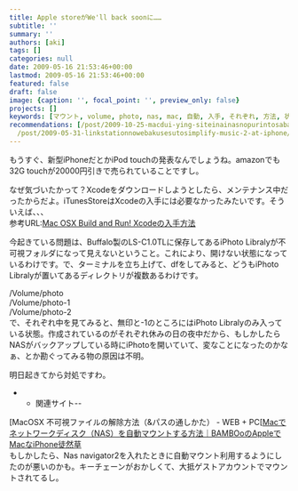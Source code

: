 ```yaml
---
title: Apple storeがWe'll back soonに……
subtitle: ''
summary: ''
authors: [aki]
tags: []
categories: null
date: 2009-05-16 21:53:46+00:00
lastmod: 2009-05-16 21:53:46+00:00
featured: false
draft: false
image: {caption: '', focal_point: '', preview_only: false}
projects: []
keywords: [マウント, volume, photo, nas, mac, 自動, 入手, それぞれ, 方法, 状態]
recommendations: [/post/2009-10-25-macdui-ying-siteinainasnopurintosabaji-neng-woshi-uniha/,
  /post/2009-05-31-linkstationnowebakusesutosimplify-music-2-at-iphone/, /post/2009-11-11-nas-navigator2wowindows7-64bit-dedong-kasufang-fa/]
---
```

もうすぐ、新型iPhoneだとかiPod touchの発表なんでしょうね。amazonでも32G touchが20000円引きで売られていることですし。

なぜ気づいたかって？Xcodeをダウンロードしようとしたら、メンテナンス中だったからだよ。iTunesStoreはXcodeの入手には必要なかったみたいです。そういえば、、、  
参考URL:[Mac OSX Build and Run! Xcodeの入手方法](http://lightchaos.blog10.fc2.com/blog-category-10.html)

今起きている問題は、Buffalo製のLS-C1.0TLに保存してあるiPhoto Libralyが不可視フォルダになって見えないということ。これにより、開けない状態になっているわけです。で、ターミナルを立ち上げて、dfをしてみると、どうもiPhoto Libralyが置いてあるディレクトリが複数あるわけです。

/Volume/photo  
/Volume/photo-1  
/Volume/photo-2  
で、それぞれ中を見てみると、無印と-1のところにはiPhoto Libralyのみ入っている状態。作成されているのがそれぞれ休みの日の夜中だから、もしかしたらNASがバックアップしている時にiPhotoを開いていて、変なことになったのかなぁ、とか勘ぐってみる物の原因は不明。

明日起きてから対処ですわ。

- 
  - 関連サイト--

[MacOSX 不可視ファイルの解除方法（&パスの通しかた） - WEB + PC[[Macでネットワークディスク（NAS）を自動マウントする方法｜BAMBOoのAppleでMacなiPhone徒然草](http://ameblo.jp/z9dz9d/entry-10149021737.html)  
もしかしたら、Nas navigator2を入れたときに自動マウント利用するようにしたのが悪いのかも。キーチェーンがおかしくて、大抵ゲストアカウントでマウントされてるし。


